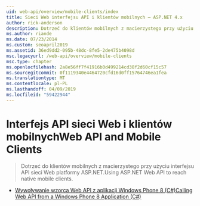 ```yaml
---
uid: web-api/overview/mobile-clients/index
title: Sieci Web interfejsu API i klientów mobilnych — ASP.NET 4.x
author: rick-anderson
description: Dotrzeć do klientów mobilnych z macierzystego przy użyciu interfejsu API sieci Web platformy ASP.NET.
ms.author: riande
ms.date: 07/23/2014
ms.custom: seoapril2019
ms.assetid: 36ed9dd2-095b-48dc-8fe5-2de475b4098d
msc.legacyurl: /web-api/overview/mobile-clients
msc.type: chapter
ms.openlocfilehash: 2a8e56ff7f41916b0d499214cd38f2d60cf15c57
ms.sourcegitcommit: 0f1119340e4464720cfd16d0ff15764746ea1fea
ms.translationtype: MT
ms.contentlocale: pl-PL
ms.lasthandoff: 04/09/2019
ms.locfileid: "59422944"
---
```

# <a name="web-api-and-mobile-clients"></a><span data-ttu-id="b14ff-103">Interfejs API sieci Web i klientów mobilnych</span><span class="sxs-lookup"><span data-stu-id="b14ff-103">Web API and Mobile Clients</span></span>

> <span data-ttu-id="b14ff-104">Dotrzeć do klientów mobilnych z macierzystego przy użyciu interfejsu API sieci Web platformy ASP.NET.</span><span class="sxs-lookup"><span data-stu-id="b14ff-104">Using ASP.NET Web API to reach native mobile clients.</span></span>


- [<span data-ttu-id="b14ff-105">Wywoływanie wzorca Web API z aplikacji Windows Phone 8 (C#)</span><span class="sxs-lookup"><span data-stu-id="b14ff-105">Calling Web API from a Windows Phone 8 Application (C#)</span></span>](calling-web-api-from-a-windows-phone-8-application.md)
